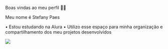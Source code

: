 Boas vindas ao meu perfil 💙💙

Meu nome é Stefany Paes 

• Estou estudando na Alura
• Utilizo esse espaço para minha organização e compartilhamento dos meu projetos desenvolvidos

![](https://github.com/teh27A/teh27A/assets/171104847/ccf4e056-b465-43d9-80f4-bdbb7c1a558a)


